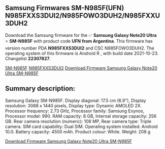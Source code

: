 <h2>Samsung Firmwares SM-N985F(UFN) N985FXXS3DUI2/N985FOWO3DUH2/N985FXXU3DUH2</h2>
Download the Samsung firmware for the ✅ <strong>Samsung Galaxy Note20 Ultra </strong> ⭐ <strong>SM-N985F</strong> with product code <strong>UFN</strong> <strong> from Argentina</strong>. This firmware has version number PDA <strong>N985FXXS3DUI2</strong> and CSC N985FOWO3DUH2. The operating system of this firmware is Android R , with build date 2021-10-23. Changelist <strong>22307827</strong>.


[SM-N985F](https://samfirm.shop/samsung/model/SM-N985F)
[N985FXXS3DUI2](https://samfirm.shop/samsung/pda/N985FXXS3DUI2)
[Download Firmware Samsung Galaxy Note20 Ultra SM-N985F](https://samfirm.shop/samsung/firmware/467853)
<h2>Summary description:</h2>
<p>Samsung Galaxy SM-N985F. Display diagonal: 17.5 cm (6.9"), Display resolution: 3088 x 1440 pixels, Display type: Dynamic AMOLED 2X. Processor frequency: 2.73 GHz, Processor family: Samsung Exynos, Processor model: 990. RAM capacity: 8 GB, Internal storage capacity: 256 GB. Rear camera resolution (numeric): 108 MP, Rear camera type: Triple camera. SIM card capability: Dual SIM. Operating system installed: Android 10.0. Battery capacity: 4500 mAh. Product colour: White. Weight: 208 g</p>


[Download Firmware Samsung Galaxy Note20 Ultra SM-N985F](https://samfirm.shop/samsung/firmware/467853)

